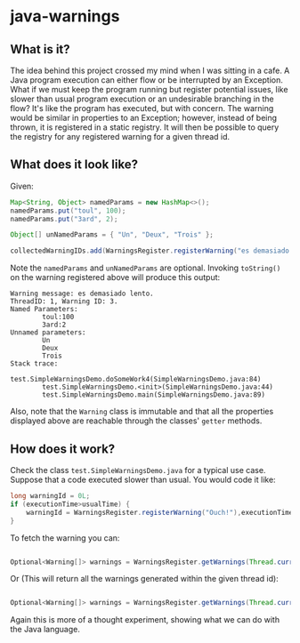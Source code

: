 # java-warnings

## What is it?

The idea behind this project crossed my mind when I was sitting in a cafe.
A Java program execution can either flow or be interrupted by an Exception. What if we must keep the program running but register potential issues, like slower than usual program execution or an undesirable branching in the flow?
It's like the program has executed, but with concern. The warning would be similar in properties to an Exception; however, instead of being thrown, it is registered in a static registry.
It will then be possible to query the registry for any registered warning for a given thread id.

## What does it look like?

Given:

```java
Map<String, Object> namedParams = new HashMap<>();
namedParams.put("toul", 100);
namedParams.put("3ard", 2);

Object[] unNamedParams = { "Un", "Deux", "Trois" };

collectedWarningIDs.add(WarningsRegister.registerWarning("es demasiado lento", namedParams, unNamedParams));
```

Note the `namedParams` and `unNamedParams` are optional. Invoking `toString()` on the warning registered above will produce this output:

```
Warning message: es demasiado lento.
ThreadID: 1, Warning ID: 3.
Named Parameters:
        toul:100
        3ard:2
Unnamed parameters:
        Un
        Deux
        Trois
Stack trace:
        test.SimpleWarningsDemo.doSomeWork4(SimpleWarningsDemo.java:84)
        test.SimpleWarningsDemo.<init>(SimpleWarningsDemo.java:44)
        test.SimpleWarningsDemo.main(SimpleWarningsDemo.java:89)
```

Also, note that the `Warning` class is immutable and that all the properties displayed above are reachable through the classes' `getter` methods.

## How does it work?

Check the class `test.SimpleWarningsDemo.java` for a typical use case.\
Suppose that a code executed slower than usual. You would code it like:

```java
long warningId = 0L;
if (executionTime>usualTime) {
    warningId = WarningsRegister.registerWarning("Ouch!"),executionTime,usualTime);
}
```

To fetch the warning you can:

```java

Optional<Warning[]> warnings = WarningsRegister.getWarnings(Thread.currentThread().getId(),warningId);

```

Or (This will return all the warnings generated within the given thread id):

```java

Optional<Warning[]> warnings = WarningsRegister.getWarnings(Thread.currentThread().getId(),warningId);

```

Again this is more of a thought experiment, showing what we can do with the Java language.
